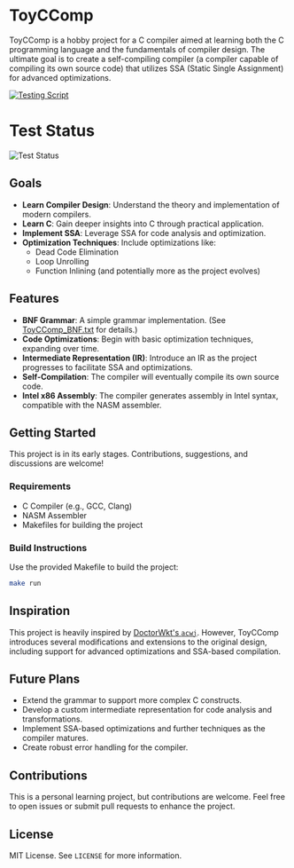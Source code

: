 
# ToyCComp

ToyCComp is a hobby project for a C compiler aimed at learning both the C programming language and the fundamentals of compiler design. The ultimate goal is to create a self-compiling compiler (a compiler capable of compiling its own source code) that utilizes SSA (Static Single Assignment) for advanced optimizations.

[![Testing Script](https://github.com/mgtm98/ToyCComp/actions/workflows/main.yml/badge.svg)](https://github.com/mgtm98/ToyCComp/actions/workflows/main.yml)


# Test Status

![Test Status](https://img.shields.io/badge/dynamic/json?url=https://raw.githubusercontent.com/mgtm98/ToyCComp/main/badge.json&label=Tests&query=message&color=green)


## Goals
- **Learn Compiler Design**: Understand the theory and implementation of modern compilers.
- **Learn C**: Gain deeper insights into C through practical application.
- **Implement SSA**: Leverage SSA for code analysis and optimization.
- **Optimization Techniques**: Include optimizations like:
  - Dead Code Elimination
  - Loop Unrolling
  - Function Inlining (and potentially more as the project evolves)

## Features
- **BNF Grammar**: A simple grammar implementation. (See [ToyCComp_BNF.txt](ToyCComp_BNF.txt) for details.)
- **Code Optimizations**: Begin with basic optimization techniques, expanding over time.
- **Intermediate Representation (IR)**: Introduce an IR as the project progresses to facilitate SSA and optimizations.
- **Self-Compilation**: The compiler will eventually compile its own source code.
- **Intel x86 Assembly**: The compiler generates assembly in Intel syntax, compatible with the NASM assembler.


## Getting Started
This project is in its early stages. Contributions, suggestions, and discussions are welcome!

### Requirements
- C Compiler (e.g., GCC, Clang)
- NASM Assembler
- Makefiles for building the project

### Build Instructions
Use the provided Makefile to build the project:
```bash
make run
```

## Inspiration
This project is heavily inspired by [DoctorWkt's `acwj`](https://github.com/DoctorWkt/acwj). However, ToyCComp introduces several modifications and extensions to the original design, including support for advanced optimizations and SSA-based compilation.

## Future Plans
- Extend the grammar to support more complex C constructs.
- Develop a custom intermediate representation for code analysis and transformations.
- Implement SSA-based optimizations and further techniques as the compiler matures.
- Create robust error handling for the compiler.

## Contributions
This is a personal learning project, but contributions are welcome. Feel free to open issues or submit pull requests to enhance the project.

## License
MIT License. See `LICENSE` for more information.
